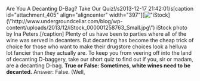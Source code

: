 Are You A Decanting D-Bag? Take Our Quiz!/s2013-12-17 21:42:01/s[caption id=\"attachment_405\" align=\"aligncenter\" width=\"397\"][![\"iStock](\"http://www.undergroundcellar.com/blog/wp-content/uploads/2013/12/iStock_000001258763_Small.jpg\")](\"http://www.undergroundcellar.com/blog/wp-content/uploads/2013/12/iStock_000001258763_Small.jpg\") iStock photo by Ina Peters.[/caption] Plenty of us have been to parties where all of the wine was served in decanters. But decanting has become the cheap trick of choice for those who want to make their drugstore choices look a helluva lot fancier than they actually are. To keep you from veering off into the land of decanting D-baggery, take our short quiz to find out if you, sir or madam, are a decanting D-bag. **True or False: Sometimes, white wines need to be decanted.** Answer: False. (Well,